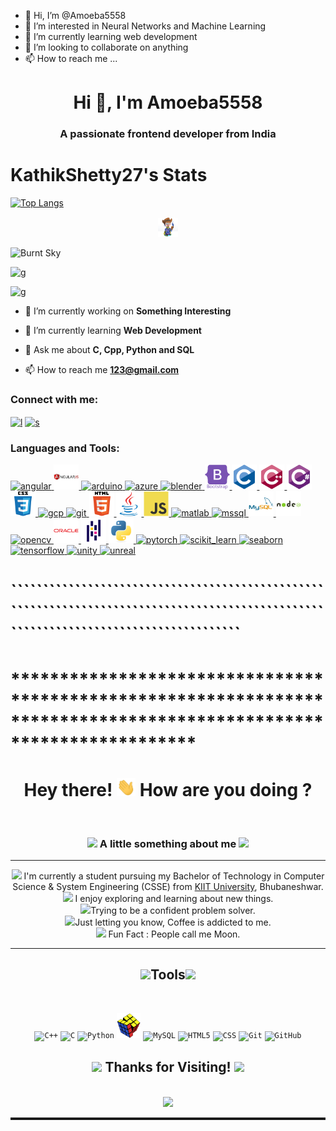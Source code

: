 - 👋 Hi, I’m @Amoeba5558
- 👀 I’m interested in Neural Networks and Machine Learning
- 🌱 I’m currently learning web development
- 💞️ I’m looking to collaborate on anything 
- 📫 How to reach me ...

<!---
Amoeba5558/Amoeba5558 is a ✨ special ✨ repository because its `README.md` (this file) appears on your GitHub profile.
You can click the Preview link to take a look at your changes.
--->
<h1 align="center">Hi 👋, I'm Amoeba5558</h1>
<h3 align="center">A passionate frontend developer from India</h3>

# KathikShetty27's Stats
[![Top Langs](https://github-readme-stats.vercel.app/api/top-langs/?username=KarthikShetty27&layout=compact "KathikShetty27's Stats")](https://github.com/KarthikShetty27/github-readme-stats)


<p align="center"> <img src="Icons/Octacat.jpg" alt="Octacat" width="32" height="32" /> </p>


<!-- To display an Image : -->

![Burnt Sky](https://www.bing.com/th?id=OUWL.Fortnite_648&w=648&h=120&c=1&rs=2&qlt=80&o=6&dpr=1.25&pid=SANGAM)
<!--  -->
<p align="left"> <img src="https://komarev.com/ghpvc/?username=g&label=Profile%20views&color=0e75b6&style=flat" alt="g" /> </p>

<p align="left"> <a href="https://github.com/ryo-ma/github-profile-trophy"><img src="https://github-profile-trophy.vercel.app/?username=g" alt="g" /></a> </p>

- 🔭 I’m currently working on **Something Interesting**

- 🌱 I’m currently learning **Web Development**

- 💬 Ask me about **C, Cpp, Python and SQL**

- 📫 How to reach me **123@gmail.com**

<h3 align="left">Connect with me:</h3>
<p align="left">
<a href="https://linkedin.com/in/l" target="blank"><img align="center" src="https://raw.githubusercontent.com/rahuldkjain/github-profile-readme-generator/master/src/images/icons/Social/linked-in-alt.svg" alt="l" height="30" width="40" /></a>
<a href="https://stackoverflow.com/users/s" target="blank"><img align="center" src="https://raw.githubusercontent.com/rahuldkjain/github-profile-readme-generator/master/src/images/icons/Social/stack-overflow.svg" alt="s" height="30" width="40" /></a>

</p>


<h3 align="left">Languages and Tools:</h3>
<p align="left"> <a href="https://angular.io" target="_blank" rel="noreferrer"> <img src="https://angular.io/assets/images/logos/angular/angular.svg" alt="angular" width="40" height="40"/> </a> <a href="https://angular.io" target="_blank" rel="noreferrer"> <img src="https://raw.githubusercontent.com/devicons/devicon/master/icons/angularjs/angularjs-original-wordmark.svg" alt="angularjs" width="40" height="40"/> </a> <a href="https://www.arduino.cc/" target="_blank" rel="noreferrer"> <img src="https://cdn.worldvectorlogo.com/logos/arduino-1.svg" alt="arduino" width="40" height="40"/> </a> <a href="https://azure.microsoft.com/en-in/" target="_blank" rel="noreferrer"> <img src="https://www.vectorlogo.zone/logos/microsoft_azure/microsoft_azure-icon.svg" alt="azure" width="40" height="40"/> </a> <a href="https://www.blender.org/" target="_blank" rel="noreferrer"> <img src="https://download.blender.org/branding/community/blender_community_badge_white.svg" alt="blender" width="40" height="40"/> </a> <a href="https://getbootstrap.com" target="_blank" rel="noreferrer"> <img src="https://raw.githubusercontent.com/devicons/devicon/master/icons/bootstrap/bootstrap-plain-wordmark.svg" alt="bootstrap" width="40" height="40"/> </a> <a href="https://www.cprogramming.com/" target="_blank" rel="noreferrer"> <img src="https://raw.githubusercontent.com/devicons/devicon/master/icons/c/c-original.svg" alt="c" width="40" height="40"/> </a> <a href="https://www.w3schools.com/cpp/" target="_blank" rel="noreferrer"> <img src="https://raw.githubusercontent.com/devicons/devicon/master/icons/cplusplus/cplusplus-original.svg" alt="cplusplus" width="40" height="40"/> </a> <a href="https://www.w3schools.com/cs/" target="_blank" rel="noreferrer"> <img src="https://raw.githubusercontent.com/devicons/devicon/master/icons/csharp/csharp-original.svg" alt="csharp" width="40" height="40"/> </a> <a href="https://www.w3schools.com/css/" target="_blank" rel="noreferrer"> <img src="https://raw.githubusercontent.com/devicons/devicon/master/icons/css3/css3-original-wordmark.svg" alt="css3" width="40" height="40"/> </a> <a href="https://cloud.google.com" target="_blank" rel="noreferrer"> <img src="https://www.vectorlogo.zone/logos/google_cloud/google_cloud-icon.svg" alt="gcp" width="40" height="40"/> </a> <a href="https://git-scm.com/" target="_blank" rel="noreferrer"> <img src="https://www.vectorlogo.zone/logos/git-scm/git-scm-icon.svg" alt="git" width="40" height="40"/> </a> <a href="https://www.w3.org/html/" target="_blank" rel="noreferrer"> <img src="https://raw.githubusercontent.com/devicons/devicon/master/icons/html5/html5-original-wordmark.svg" alt="html5" width="40" height="40"/> </a> <a href="https://www.java.com" target="_blank" rel="noreferrer"> <img src="https://raw.githubusercontent.com/devicons/devicon/master/icons/java/java-original.svg" alt="java" width="40" height="40"/> </a> <a href="https://developer.mozilla.org/en-US/docs/Web/JavaScript" target="_blank" rel="noreferrer"> <img src="https://raw.githubusercontent.com/devicons/devicon/master/icons/javascript/javascript-original.svg" alt="javascript" width="40" height="40"/> </a> <a href="https://www.mathworks.com/" target="_blank" rel="noreferrer"> <img src="https://upload.wikimedia.org/wikipedia/commons/2/21/Matlab_Logo.png" alt="matlab" width="40" height="40"/> </a> <a href="https://www.microsoft.com/en-us/sql-server" target="_blank" rel="noreferrer"> <img src="https://www.svgrepo.com/show/303229/microsoft-sql-server-logo.svg" alt="mssql" width="40" height="40"/> </a> <a href="https://www.mysql.com/" target="_blank" rel="noreferrer"> <img src="https://raw.githubusercontent.com/devicons/devicon/master/icons/mysql/mysql-original-wordmark.svg" alt="mysql" width="40" height="40"/> </a> <a href="https://nodejs.org" target="_blank" rel="noreferrer"> <img src="https://raw.githubusercontent.com/devicons/devicon/master/icons/nodejs/nodejs-original-wordmark.svg" alt="nodejs" width="40" height="40"/> </a> <a href="https://opencv.org/" target="_blank" rel="noreferrer"> <img src="https://www.vectorlogo.zone/logos/opencv/opencv-icon.svg" alt="opencv" width="40" height="40"/> </a> <a href="https://www.oracle.com/" target="_blank" rel="noreferrer"> <img src="https://raw.githubusercontent.com/devicons/devicon/master/icons/oracle/oracle-original.svg" alt="oracle" width="40" height="40"/> </a> <a href="https://pandas.pydata.org/" target="_blank" rel="noreferrer"> <img src="https://raw.githubusercontent.com/devicons/devicon/2ae2a900d2f041da66e950e4d48052658d850630/icons/pandas/pandas-original.svg" alt="pandas" width="40" height="40"/> </a> <a href="https://www.python.org" target="_blank" rel="noreferrer"> <img src="https://raw.githubusercontent.com/devicons/devicon/master/icons/python/python-original.svg" alt="python" width="40" height="40"/> </a> <a href="https://pytorch.org/" target="_blank" rel="noreferrer"> <img src="https://www.vectorlogo.zone/logos/pytorch/pytorch-icon.svg" alt="pytorch" width="40" height="40"/> </a> <a href="https://scikit-learn.org/" target="_blank" rel="noreferrer"> <img src="https://upload.wikimedia.org/wikipedia/commons/0/05/Scikit_learn_logo_small.svg" alt="scikit_learn" width="40" height="40"/> </a> <a href="https://seaborn.pydata.org/" target="_blank" rel="noreferrer"> <img src="https://seaborn.pydata.org/_images/logo-mark-lightbg.svg" alt="seaborn" width="40" height="40"/> </a> <a href="https://www.tensorflow.org" target="_blank" rel="noreferrer"> <img src="https://www.vectorlogo.zone/logos/tensorflow/tensorflow-icon.svg" alt="tensorflow" width="40" height="40"/> </a> <a href="https://unity.com/" target="_blank" rel="noreferrer"> <img src="https://www.vectorlogo.zone/logos/unity3d/unity3d-icon.svg" alt="unity" width="40" height="40"/> </a> <a href="https://unrealengine.com/" target="_blank" rel="noreferrer"> <img src="https://raw.githubusercontent.com/kenangundogan/fontisto/036b7eca71aab1bef8e6a0518f7329f13ed62f6b/icons/svg/brand/unreal-engine.svg" alt="unreal" width="40" height="40"/> </a> </p>

# ``````````````````````````````````````````````````````````````````````````````````````````````````````````````````````````````````````
# *******************************************************************************************************************


<h1 align="center">Hey there! <img src="https://raw.githubusercontent.com/ABSphreak/ABSphreak/master/gifs/Hi.gif" width="30px"> How are you doing ?</h1>
<br>
<p align="center">

</p>
<h3 align = "center">
<img src="https://media.giphy.com/media/VgCDAzcKvsR6OM0uWg/giphy.gif" width="50"> A little something about me <img src="https://media.giphy.com/media/VgCDAzcKvsR6OM0uWg/giphy.gif" width="50"> </h3>
<hr>
<p align = "center">
 <img src="https://media4.giphy.com/media/t8WhfLXvdufhY1shac/giphy.gif?cid=ecf05e47kht9w302pda4naj9gtvb2u69hsnm2ikovzkya177&rid=giphy.gif&ct=s" width = "30"> I'm currently a student pursuing my Bachelor of Technology in Computer Science & System Engineering (CSSE) from <a href="https://kiit.ac.in/?__cf_chl_managed_tk__=ZkwOdbgRXxF1AIQUdCLxhfF4.qPI93znXJ1Gkd5ZR5s-1636089809-0-gaNycGzNBxE"> KIIT University</a>, Bhubaneshwar.
<br>
 <img src="https://media2.giphy.com/media/LO9SfybTLwNu7wS0dU/giphy.gif?cid=ecf05e47jbp2u3pbr0d2sxah9d9h1oom6jovhikpn3mtarfw&rid=giphy.gif&ct=s" width = "30"> I enjoy exploring and learning about new things.
<br>
 <img src="https://media2.giphy.com/media/TduBlIHbfABlyR8GKl/giphy.gif?cid=ecf05e472gnfluwsn8uqxvtzle4qlkudav9bt7cbakxk6sxl&rid=giphy.gif&ct=s" width = "30">Trying to be a confident problem solver.
<br>
 <img src="https://media3.giphy.com/media/5QQpfPOJEnkeK7tTBr/giphy.gif?cid=ecf05e473oncxxy89k50waxx8x77nypy65gwuxa5gpicfxi2&rid=giphy.gif&ct=s" width = "30">Just letting you know, Coffee is addicted to me.
<br>
<img src="https://media0.giphy.com/media/gffPUSEsc2R476R64M/giphy.gif?cid=ecf05e478v625hjqduhebvj5kxx05j78iczy0nhddpndqnc1&rid=giphy.gif&ct=s" width = "25"> Fun Fact : People call me Moon.
</p>
<hr>
<h2 align = "center"><img src="https://media4.giphy.com/media/jSKBmKkvo2dPQQtsR1/giphy.gif?cid=ecf05e47cox9gjt6suykbjg57bbnkavvm05wswc9ecc3rk4o&rid=giphy.gif&ct=s" width = "60">Tools<img src="https://media4.giphy.com/media/jSKBmKkvo2dPQQtsR1/giphy.gif?cid=ecf05e47cox9gjt6suykbjg57bbnkavvm05wswc9ecc3rk4o&rid=giphy.gif&ct=s" width = "60"></h2>
<br>
<p align = "center">
<code><img title="C++" height="40" src="https://cdn.freebiesupply.com/logos/large/2x/c-logo-png-transparent.png"></code>
<code><img title="C" height="40" src="https://brandslogos.com/wp-content/uploads/images/large/c-logo-1.png"></code>
<code><img title="Python" height="40" src="https://cdn.freebiesupply.com/logos/large/2x/python-5-logo-png-transparent.png"></code>
<code><img title="Problem Solving" height="40" src="https://github.com/Sikta2002/Additional-Profile/blob/main/Rubiks-Cube.png"></code>
<code><img title="MySQL" height="40" src="https://cdn.freebiesupply.com/logos/large/2x/mysql-6-logo-png-transparent.png"></code>
<code><img title="HTML5" height="40" src="https://cdn.freebiesupply.com/logos/large/2x/html-5-logo-png-transparent.png"></code>
<code><img title="CSS" height="40" src="https://cdn.freebiesupply.com/logos/large/2x/css3-logo-png-transparent.png"></code>
<code><img title="Git" height="40" src="https://cdn.freebiesupply.com/logos/thumbs/2x/git-logo.png"></code>
<code><img title="GitHub" height="40" src="https://cdn.freebiesupply.com/logos/large/2x/github-octocat-logo-png-transparent.png"></code>
</p>

<h2 align = "center">
<img src="https://media1.giphy.com/media/4uyBfovScfdhQAqXQ9/giphy.gif?cid=ecf05e4782jnhubezkdqdnd5x63r5u8tdgnb0cohx40lz67v&rid=giphy.gif&ct=s" width = "50"> Thanks for Visiting! <img src="https://media1.giphy.com/media/4uyBfovScfdhQAqXQ9/giphy.gif?cid=ecf05e4782jnhubezkdqdnd5x63r5u8tdgnb0cohx40lz67v&rid=giphy.gif&ct=s" width = "50"> </h2>
<br>
<div align="center">
<img src="https://64.media.tumblr.com/tumblr_m1082bORxM1r04n3so1_500.gifv">
</div>
<hr style = "height:4px" noshade>





